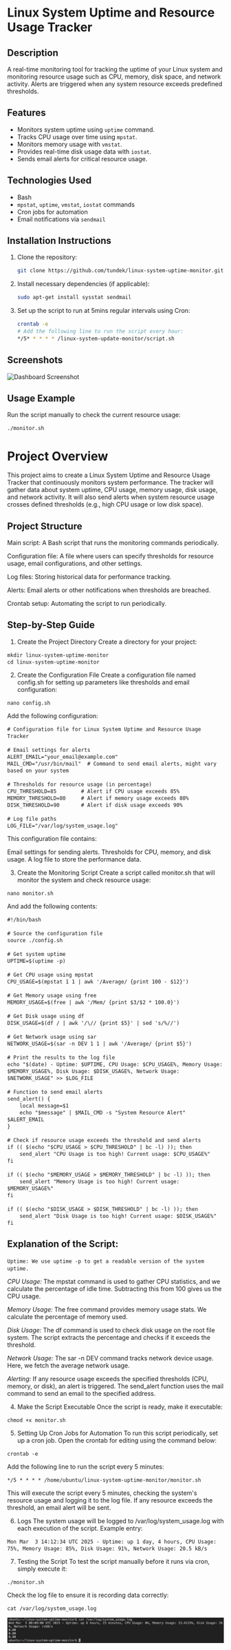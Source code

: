 # Linux System Uptime and Resource Usage Tracker

## Description
A real-time monitoring tool for tracking the uptime of your Linux system and monitoring resource usage such as CPU, memory, disk space, and network activity. Alerts are triggered when any system resource exceeds predefined thresholds.

## Features
- Monitors system uptime using `uptime` command.
- Tracks CPU usage over time using `mpstat`.
- Monitors memory usage with `vmstat`.
- Provides real-time disk usage data with `iostat`.
- Sends email alerts for critical resource usage.

## Technologies Used
- Bash
- `mpstat`, `uptime`, `vmstat`, `iostat` commands
- Cron jobs for automation
- Email notifications via `sendmail`

## Installation Instructions
1. Clone the repository:
   ```bash
   git clone https://github.com/tundek/linux-system-uptime-monitor.git
   ```
2. Install necessary dependencies (if applicable):
   ```bash
   sudo apt-get install sysstat sendmail
   ```
3. Set up the script to run at 5mins regular intervals using Cron:
   ```bash
   crontab -e
   # Add the following line to run the script every hour:
   */5* * * * * /linux-system-update-monitor/script.sh
   ```

## Screenshots
![Dashboard Screenshot](screenshots/dashboard.png)

## Usage Example
Run the script manually to check the current resource usage:
```bash
./monitor.sh
```

# Project Overview
This project aims to create a Linux System Uptime and Resource Usage Tracker that continuously monitors system performance. The tracker will gather data about system uptime, CPU usage, memory usage, disk usage, and network activity. It will also send alerts when system resource usage crosses defined thresholds (e.g., high CPU usage or low disk space).

## Project Structure

Main script: A Bash script that runs the monitoring commands periodically.

Configuration file: A file where users can specify thresholds for resource usage, email configurations, and other settings.

Log files: Storing historical data for performance tracking.

Alerts: Email alerts or other notifications when thresholds are breached.

Crontab setup: Automating the script to run periodically.

## Step-by-Step Guide
1. Create the Project Directory
Create a directory for your project:

```
mkdir linux-system-uptime-monitor
cd linux-system-uptime-monitor
```

2. Create the Configuration File
Create a configuration file named config.sh for setting up parameters like thresholds and email configuration:

```
nano config.sh
```
Add the following configuration:

```
# Configuration file for Linux System Uptime and Resource Usage Tracker

# Email settings for alerts
ALERT_EMAIL="your_email@example.com"
MAIL_CMD="/usr/bin/mail"  # Command to send email alerts, might vary based on your system

# Thresholds for resource usage (in percentage)
CPU_THRESHOLD=85        # Alert if CPU usage exceeds 85%
MEMORY_THRESHOLD=80     # Alert if memory usage exceeds 80%
DISK_THRESHOLD=90       # Alert if disk usage exceeds 90%

# Log file paths
LOG_FILE="/var/log/system_usage.log"
```

This configuration file contains:

Email settings for sending alerts.
Thresholds for CPU, memory, and disk usage.
A log file to store the performance data.

3. Create the Monitoring Script
Create a script called monitor.sh that will monitor the system and check resource usage:

```
nano monitor.sh
```

And add the following contents:

```
#!/bin/bash

# Source the configuration file
source ./config.sh

# Get system uptime
UPTIME=$(uptime -p)

# Get CPU usage using mpstat
CPU_USAGE=$(mpstat 1 1 | awk '/Average/ {print 100 - $12}')

# Get Memory usage using free
MEMORY_USAGE=$(free | awk '/Mem/ {print $3/$2 * 100.0}')

# Get Disk usage using df
DISK_USAGE=$(df / | awk '/\// {print $5}' | sed 's/%//')

# Get Network usage using sar
NETWORK_USAGE=$(sar -n DEV 1 1 | awk '/Average/ {print $5}')

# Print the results to the log file
echo "$(date) - Uptime: $UPTIME, CPU Usage: $CPU_USAGE%, Memory Usage: $MEMORY_USAGE%, Disk Usage: $DISK_USAGE%, Network Usage: $NETWORK_USAGE" >> $LOG_FILE

# Function to send email alerts
send_alert() {
    local message=$1
    echo "$message" | $MAIL_CMD -s "System Resource Alert" $ALERT_EMAIL
}

# Check if resource usage exceeds the threshold and send alerts
if (( $(echo "$CPU_USAGE > $CPU_THRESHOLD" | bc -l) )); then
    send_alert "CPU Usage is too high! Current usage: $CPU_USAGE%"
fi

if (( $(echo "$MEMORY_USAGE > $MEMORY_THRESHOLD" | bc -l) )); then
    send_alert "Memory Usage is too high! Current usage: $MEMORY_USAGE%"
fi

if (( $(echo "$DISK_USAGE > $DISK_THRESHOLD" | bc -l) )); then
    send_alert "Disk Usage is too high! Current usage: $DISK_USAGE%"
fi
```

## Explanation of the Script:
`Uptime: We use uptime -p to get a readable version of the system uptime.`

*CPU Usage:* The mpstat command is used to gather CPU statistics, and we calculate the percentage of idle time. Subtracting this from 100 gives us the CPU usage.

*Memory Usage:* The free command provides memory usage stats. We calculate the percentage of memory used.

*Disk Usage:* The df command is used to check disk usage on the root file system. The script extracts the percentage and checks if it exceeds the threshold.

*Network Usage:* The sar -n DEV command tracks network device usage. Here, we fetch the average network usage.

*Alerting:* If any resource usage exceeds the specified thresholds (CPU, memory, or disk), an alert is triggered. The send_alert function uses the mail command to send an email to the specified address.

4. Make the Script Executable
Once the script is ready, make it executable:

```
chmod +x monitor.sh
```

5. Setting Up Cron Jobs for Automation
To run this script periodically, set up a cron job. Open the crontab for editing using the command below:

```
crontab -e 
```

Add the following line to run the script every 5 minutes:

```
*/5 * * * * /home/ubuntu/linux-system-uptime-monitor/monitor.sh
```
This will execute the script every 5 minutes, checking the system's resource usage and logging it to the log file. If any resource exceeds the threshold, an email alert will be sent.

6. Logs
The system usage will be logged to /var/log/system_usage.log with each execution of the script. Example entry:
```
Mon Mar  3 14:12:34 UTC 2025 - Uptime: up 1 day, 4 hours, CPU Usage: 75%, Memory Usage: 85%, Disk Usage: 91%, Network Usage: 20.5 kB/s
```

7. Testing the Script
To test the script manually before it runs via cron, simply execute it:
```
./monitor.sh
```

Check the log file to ensure it is recording data correctly:
```
cat /var/log/system_usage.log
```

<img src="screenshot.png">